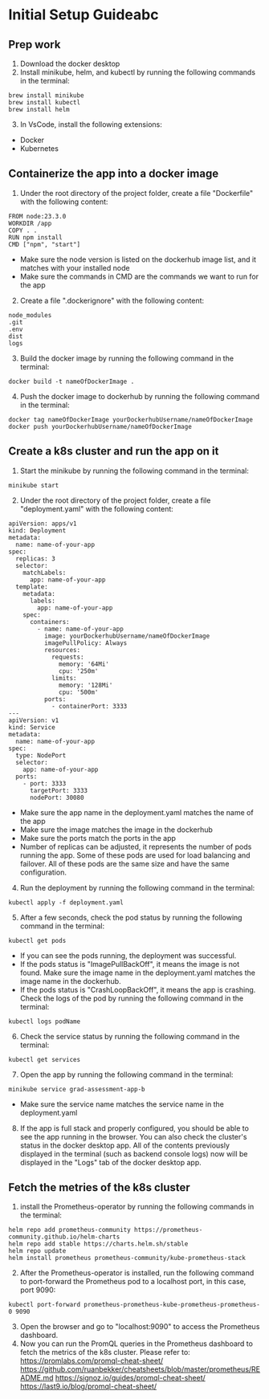 # Initial Setup Guideabc

## Prep work

1. Download the docker desktop
2. Install minikube, helm, and kubectl by running the following commands in the terminal:

```
brew install minikube
brew install kubectl
brew install helm
```

3. In VsCode, install the following extensions:

- Docker
- Kubernetes

## Containerize the app into a docker image

1. Under the root directory of the project folder, create a file "Dockerfile" with the following content:

```
FROM node:23.3.0
WORKDIR /app
COPY . .
RUN npm install
CMD ["npm", "start"]
```

- Make sure the node version is listed on the dockerhub image list, and it matches with your installed node
- Make sure the commands in CMD are the commands we want to run for the app

2. Create a file ".dockerignore" with the following content:

```
node_modules
.git
.env
dist
logs
```

3. Build the docker image by running the following command in the terminal:

```
docker build -t nameOfDockerImage .
```

4. Push the docker image to dockerhub by running the following command in the terminal:

```
docker tag nameOfDockerImage yourDockerhubUsername/nameOfDockerImage
docker push yourDockerhubUsername/nameOfDockerImage
```

## Create a k8s cluster and run the app on it

1. Start the minikube by running the following command in the terminal:

```
minikube start
```

2.  Under the root directory of the project folder, create a file "deployment.yaml" with the following content:

```
apiVersion: apps/v1
kind: Deployment
metadata:
  name: name-of-your-app
spec:
  replicas: 3
  selector:
    matchLabels:
      app: name-of-your-app
  template:
    metadata:
      labels:
        app: name-of-your-app
    spec:
      containers:
        - name: name-of-your-app
          image: yourDockerhubUsername/nameOfDockerImage
          imagePullPolicy: Always
          resources:
            requests:
              memory: '64Mi'
              cpu: '250m'
            limits:
              memory: '128Mi'
              cpu: '500m'
          ports:
            - containerPort: 3333
---
apiVersion: v1
kind: Service
metadata:
  name: name-of-your-app
spec:
  type: NodePort
  selector:
    app: name-of-your-app
  ports:
    - port: 3333
      targetPort: 3333
      nodePort: 30080
```

- Make sure the app name in the deployment.yaml matches the name of the app
- Make sure the image matches the image in the dockerhub
- Make sure the ports match the ports in the app
- Number of replicas can be adjusted, it represents the number of pods running the app. Some of these pods are used for load balancing and failover. All of these pods are the same size and have the same configuration.

4. Run the deployment by running the following command in the terminal:

```
kubectl apply -f deployment.yaml
```

5. After a few seconds, check the pod status by running the following command in the terminal:

```
kubectl get pods
```

- If you can see the pods running, the deployment was successful.
- If the pods status is "ImagePullBackOff", it means the image is not found. Make sure the image name in the deployment.yaml matches the image name in the dockerhub.
- If the pods status is "CrashLoopBackOff", it means the app is crashing. Check the logs of the pod by running the following command in the terminal:

```
kubectl logs podName
```

6. Check the service status by running the following command in the terminal:

```
kubectl get services
```

7. Open the app by running the following command in the terminal:

```
minikube service grad-assessment-app-b
```

- Make sure the service name matches the service name in the deployment.yaml

8. If the app is full stack and properly configured, you should be able to see the app running in the browser.
   You can also check the cluster's status in the docker desktop app.
   All of the contents previously displayed in the terminal (such as backend console logs) now will be displayed in the "Logs" tab of the docker desktop app.

## Fetch the metries of the k8s cluster

1. install the Prometheus-operator by running the following commands in the terminal:

```
helm repo add prometheus-community https://prometheus-community.github.io/helm-charts
helm repo add stable https://charts.helm.sh/stable
helm repo update
helm install prometheus prometheus-community/kube-prometheus-stack
```

2. After the Prometheus-operator is installed, run the following command to port-forward the Prometheus pod to a localhost port, in this case, port 9090:

```
kubectl port-forward prometheus-prometheus-kube-prometheus-prometheus-0 9090
```

3. Open the browser and go to "localhost:9090" to access the Prometheus dashboard.
4. Now you can run the PromQL queries in the Prometheus dashboard to fetch the metrics of the k8s cluster.
   Please refer to:
   https://promlabs.com/promql-cheat-sheet/
   https://github.com/ruanbekker/cheatsheets/blob/master/prometheus/README.md
   https://signoz.io/guides/promql-cheat-sheet/
   https://last9.io/blog/promql-cheat-sheet/
